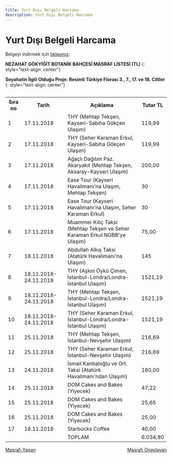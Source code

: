 ```yaml
---
title: Yurt Dışı Belgeli Harcama
description: Yurt Dışı Belgeli Harcama
---
```


# Yurt Dışı Belgeli Harcama

Belgeyi indirmek için [tıklayınız](../assets/mali_rehber/yurtdisi_belgeli_harcama.xlsx).

**NEZAHAT GÖKYİĞİT BOTANİK BAHÇESİ MASRAF LİSTESİ (TL)**
{: style="text-align: center"}

**Seyahatin İlgili Olduğu Proje: Resimli Türkiye Florası 3., 7., 17. ve 18. Ciltler**
{: style="text-align: center"}


<div style="display: flex; justify-content: center;">
 <table style="width: 100%;">
    <tr>
      <th>Sıra no</th>
      <th>Tarih</th>
      <th>Açıklama</th>
      <th>Tutar TL</th>
    </tr>
    <tr>
      <td>1</td>
      <td>17.11.2018</td>
      <td>THY (Mehtap Tekşen, Kayseri-Sabiha Gökçen Ulaşım)</td>
      <td>119,99</td>
    </tr>
    <tr>
      <td>2</td>
      <td>17.11.2018</td>
      <td>THY (Seher Karaman Erkul, Kayseri-Sabiha Gökçen Ulaşım)</td>
      <td>119,99</td>
    </tr>
    <tr>
      <td>3</td>
      <td>17.11.2018</td>
      <td>Ağaçlı Dağıtım Paz. Akaryakıt (Mehtap Tekşen, Aksaray-Kayseri Ulaşım)</td>
      <td>200,00</td>
    </tr>
    <tr>
      <td>4</td>
      <td>17.11.2018</td>
      <td>Ease Tour (Kayseri Havalimanı'na Ulaşım, Mehtap Tekşen)</td>
      <td>30</td>
    </tr>
    <tr>
      <td>5</td>
      <td>17.11.2018</td>
      <td>Ease Tour (Kayseri Havalimanı'na Ulaşım, Seher Karaman Erkul)</td>
      <td>30</td>
    </tr>
    <tr>
      <td>6</td>
      <td>17.11.2018</td>
      <td>Muammer Kılıç Taksi (Mehtap Tekşen ve Seher Karaman Erkul NGBB'ye Ulaşım)</td>
      <td>75,00</td>
    </tr>
    <tr>
      <td>7</td>
      <td>18.11.2018</td>
      <td>Abdullah Alkış Taksi (Atatürk Havalimanı'na Ulaşım)</td>
      <td>145</td>
    </tr>
    <tr>
      <td>8</td>
      <td>18.11.2018-24.11.2018</td>
      <td>THY (Aşkın Öykü Çimen, İstanbul-Londra/Londra-İstanbul Ulaşım)</td>
      <td>1521,19</td>
    </tr>
    <tr>
      <td>9</td>
      <td>18.11.2018-24.11.2018</td>
      <td>THY (Mehtap Tekşen, İstanbul-Londra/Londra-İstanbul Ulaşım)</td>
      <td>1521,19</td>
    </tr>
    <tr>
      <td>10</td>
      <td>18.11.2018-24.11.2018</td>
      <td>THY (Seher Karaman Erkul, İstanbul-Londra/Londra-İstanbul Ulaşım)</td>
      <td>1521,19</td>
    </tr>
    <tr>
      <td>11</td>
      <td>25.11.2018</td>
      <td>THY (Mehtap Tekşen, İstanbul-Nevşehir Ulaşım)</td>
      <td>216,69</td>
    </tr>
    <tr>
      <td>12</td>
      <td>25.11.2018</td>
      <td>THY (Seher Karaman Erkul, İstanbul-Nevşehir Ulaşım)</td>
      <td>216,69</td>
    </tr>
    <tr>
      <td>13</td>
      <td>24.11.2018</td>
      <td>İsmail Kanbaloğlu ve Ort. Taksi (Atatürk Havalimanı'ndan Ulaşım)</td>
      <td>180,00</td>
    </tr>
    <tr>
      <td>14</td>
      <td>25.11.2018</td>
      <td>DOM Cakes and Bakes (Yiyecek)</td>
      <td>47,22</td>
    </tr>
    <tr>
      <td>15</td>
      <td>25.11.2018</td>
      <td>DOM Cakes and Bakes (Yiyecek)</td>
      <td>25,65</td>
    </tr>
    <tr>
      <td>16</td>
      <td>25.11.2018</td>
      <td>DOM Cakes and Bakes (Yiyecek)</td>
      <td>25,00</td>
    </tr>
    <tr>
      <td>17</td>
      <td>18.11.2018</td>
      <td>Starbucks Coffee</td>
      <td>40,00</td>
    </tr>
    <tr>
      <td></td>
      <td></td>
      <td>TOPLAM</td>
      <td>6.034,80</td>
    </tr>
    </table>
</div>

<div style="display: flex; justify-content: space-between;">
  <span><u>Masrafı Yapan</u></span>
  <span><u>Masrafı Onaylayan</u></span>
</div>
